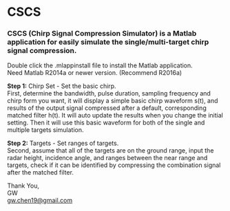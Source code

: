 # CSCS
### CSCS (Chirp Signal Compression Simulator) is a Matlab application for easily simulate the single/multi-target chirp signal compression.  

Double click the .mlappinstall file to install the Matlab application.  
Need Matlab R2014a or newer version. (Recommend R2016a)  

**Step 1:** Chirp Set - Set the basic chirp.  
First, determine the bandwidth, pulse duration, sampling frequency and chirp form you want, it will display a simple basic chirp waveform s(t), and results of the output signal compressed after a default, corresponding matched filter h(t). It will auto update the results when you change the initial setting. Then it will use this basic waveform for both of the single and multiple targets simulation.  

**Step 2:** Targets - Set ranges of targets.  
Second, assume that all of the targets are on the ground range, input the radar height, incidence angle, and ranges between the near range and targets, check if it can be identified by compressing the combination signal after the matched filter.  

Thank You,  
GW  
gw.chen19@gmail.com  
